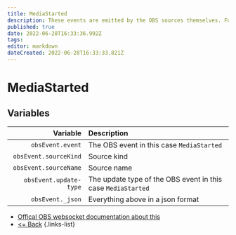 ```yaml
---
title: MediaStarted
description: These events are emitted by the OBS sources themselves. For example when the media file starts playing. The behavior depends on the type of media source being used.
published: true
date: 2022-06-28T16:33:36.992Z
tags: 
editor: markdown
dateCreated: 2022-06-28T16:33:33.821Z
---
```


# MediaStarted

## Variables

| Variable | Description |
|---------:|:------------|
| `obsEvent.event` | The OBS event in this case `MediaStarted`
| `obsEvent.sourceKind` | Source kind
| `obsEvent.sourceName` | Source name
| `obsEvent.update-type` | The update type of the OBS event in this case `MediaStarted`
| `obsEvent._json` | Everything above in a json format

* [Offical OBS websocket documentation about this](https://github.com/obsproject/obs-websocket/blob/4.x-current/docs/generated/protocol.md#mediastarted)
* [<= Back](/en/Integrations/OBS/OBS-Events)
{.links-list}
